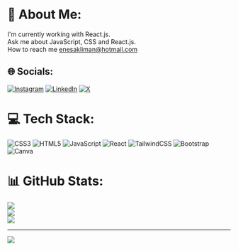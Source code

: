 # 💫 About Me:
I'm currently working with React.js.<br>Ask me about JavaScript, CSS and React.js.<br>How to reach me enesakliman@hotmail.com


## 🌐 Socials:
[![Instagram](https://img.shields.io/badge/Instagram-%23E4405F.svg?logo=Instagram&logoColor=white)](https://instagram.com/enesakliman) [![LinkedIn](https://img.shields.io/badge/LinkedIn-%230077B5.svg?logo=linkedin&logoColor=white)](https://linkedin.com/in/enesakliman) [![X](https://img.shields.io/badge/X-black.svg?logo=X&logoColor=white)](https://x.com/enesakliman1) 

# 💻 Tech Stack:
![CSS3](https://img.shields.io/badge/css3-%231572B6.svg?style=for-the-badge&logo=css3&logoColor=white) ![HTML5](https://img.shields.io/badge/html5-%23E34F26.svg?style=for-the-badge&logo=html5&logoColor=white) ![JavaScript](https://img.shields.io/badge/javascript-%23323330.svg?style=for-the-badge&logo=javascript&logoColor=%23F7DF1E) ![React](https://img.shields.io/badge/react-%2320232a.svg?style=for-the-badge&logo=react&logoColor=%2361DAFB) ![TailwindCSS](https://img.shields.io/badge/tailwindcss-%2338B2AC.svg?style=for-the-badge&logo=tailwind-css&logoColor=white) ![Bootstrap](https://img.shields.io/badge/bootstrap-%238511FA.svg?style=for-the-badge&logo=bootstrap&logoColor=white) ![Canva](https://img.shields.io/badge/Canva-%2300C4CC.svg?style=for-the-badge&logo=Canva&logoColor=white)
# 📊 GitHub Stats:
![](https://github-readme-stats.vercel.app/api?username=enesakliman&theme=react&hide_border=true&include_all_commits=true&count_private=false)<br/>
![](https://github-readme-streak-stats.herokuapp.com/?user=enesakliman&theme=react&hide_border=true)<br/>
![](https://github-readme-stats.vercel.app/api/top-langs/?username=enesakliman&theme=react&hide_border=true&include_all_commits=true&count_private=false&layout=compact)

---
[![](https://visitcount.itsvg.in/api?id=enesakliman&icon=0&color=0)](https://visitcount.itsvg.in)

<!-- Proudly created with GPRM ( https://gprm.itsvg.in ) -->
